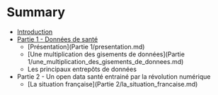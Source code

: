 # Summary

* [Introduction](README.md)
* [Partie 1 - Données de santé](donnee_de_sante.md)
   * [Présentation](Partie 1/presentation.md)
   * [Une multiplication des gisements de données](Partie 1/une_multiplication_des_gisements_de_donnees.md)
   * Les principaux entrepôts de données
* Partie 2 - Un open data santé entrainé par la révolution numérique
   * [La situation française](Partie 2/la_situation_francaise.md)

